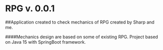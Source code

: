 # RPG v. 0.0.1

##Application created to check mechanics of RPG created by Sharp and me.

####Mechanics design are based on some of existing RPG.
Project based on Java 15 with SpringBoot framework.